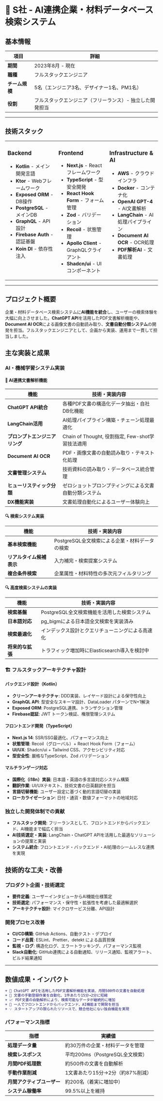# 🤖 S社 - AI連携企業・材料データベース検索システム

## 基本情報

| 項目 | 詳細 |
|------|------|
| **期間** | 2023年8月 - 現在 |
| **職種** | フルスタックエンジニア |
| **チーム規模** | 5名（エンジニア3名、デザイナー1名、PM1名） |
| **役割** | フルスタックエンジニア（フリーランス）- 独立した開発担当 |

---

## 技術スタック

<table>
<tr>
<td valign="top" width="33%">

### Backend
- **Kotlin** - メイン開発言語
- **Ktor** - Webフレームワーク
- **Exposed ORM** - DB操作
- **PostgreSQL** - メインDB
- **GraphQL** - API設計
- **Firebase Auth** - 認証基盤
- **Koin DI** - 依存性注入

</td>
<td valign="top" width="33%">

### Frontend
- **Next.js** - Reactフレームワーク
- **TypeScript** - 型安全開発
- **React Hook Form** - フォーム管理
- **Zod** - バリデーション
- **Recoil** - 状態管理
- **Apollo Client** - GraphQLクライアント
- **Shadcn/ui** - UIコンポーネント

</td>
<td valign="top" width="33%">

### Infrastructure & AI
- **AWS** - クラウドインフラ
- **Docker** - コンテナ化
- **OpenAI GPT-4** - AI文書解析
- **LangChain** - AI処理パイプライン
- **Document AI OCR** - OCR処理
- **PDF解析AI** - 文書処理

</td>
</tr>
</table>

---

## プロジェクト概要

企業・材料データベース検索システムに**AI機能を統合**し、ユーザーの検索体験を大幅に向上させました。**ChatGPT API**を活用したPDF文書解析機能や、**Document AI OCR**による画像文書の自動読み取り、**文書自動分類システム**の開発を担当。フルスタックエンジニアとして、企画から実装、運用まで一貫して担当しました。

## 主な実装と成果

### AI・機械学習システム実装

#### 🤖 AI連携文書解析機能

| 機能 | 技術・実装内容 |
|------|----------------|
| **ChatGPT API統合** | 各種PDF文書の構造化データ抽出・自社DB化機能 |
| **LangChain活用** | AI処理パイプライン構築・チェーン処理最適化 |
| **プロンプトエンジニアリング** | Chain of Thought, 役割指定, Few-shot学習技法適用 |
| **Document AI OCR** | PDF・画像文書の自動読み取り・テキスト化処理 |
| **文書管理システム** | 技術資料の読み取り・データベース統合管理 |
| **ヒューリスティック分類** | ゼロショットプロンプティングによる文書自動分類システム |
| **DX機能実装** | 文書処理自動化によるユーザー体験向上 |

#### 🔍 検索システム実装

| 機能 | 技術・実装内容 |
|------|----------------|
| **基本検索機能** | PostgreSQL全文検索による企業・材料データの検索 |
| **リアルタイム候補表示** | 入力補完・検索提案システム |
| **複合条件検索** | 企業属性・材料特性の多次元フィルタリング |

#### 🔍 高度検索システムの実装

| 機能 | 技術・実装内容 |
|------|----------------|
| **検索基盤** | PostgreSQL全文検索機能を活用した検索システム |
| **日本語対応** | pg_bigmによる日本語全文検索を実装済み |
| **検索最適化** | インデックス設計とクエリチューニングによる高速化 |
| **将来的な拡張** | トラフィック増加時にElasticsearch導入を検討中 |

### 🏗️ フルスタックアーキテクチャ設計

#### バックエンド設計（Kotlin）
- **クリーンアーキテクチャ**: DDD実装、レイヤード設計による保守性向上
- **GraphQL API**: 型安全なスキーマ設計、DataLoader パターンでN+1解決
- **Exposed ORM**: PostgreSQL連携、トランザクション管理
- **Firebase認証**: JWT トークン検証、権限管理システム

#### フロントエンド開発（TypeScript）
- **Next.js 14**: SSR/SSG最適化、パフォーマンス向上
- **状態管理**: Recoil（グローバル）+ React Hook Form（フォーム）
- **UI/UX**: Shadcn/ui + Tailwind CSS、アクセシビリティ対応
- **型安全性**: 厳格なTypeScript、Zod バリデーション

#### マルチランゲージ対応
- **国際化（i18n）実装**: 日本語・英語の多言語対応システム構築
- **翻訳作業**: UI/UXテキスト、技術文書の日英翻訳を担当
- **言語切替機能**: ユーザー設定に基づく動的言語切替の実装
- **ローカライゼーション**: 日付・通貨・数値フォーマットの地域対応

### 独立した開発体制での貢献
- **フルスタック開発**: フリーランスとして、フロントエンドからバックエンド、AI機能まで幅広く担当
- **AI技術選定・実装**: LangChain・ChatGPT APIを活用した最適なソリューションの提案と実装
- **システム統合**: フロントエンド・バックエンド・AI処理のシームレスな連携を実現

## 技術的な工夫・改善

### プロダクト企画・技術選定
- **要件定義**: ユーザーインタビューからAI機能仕様策定
- **技術選定**: パフォーマンス・保守性・拡張性を考慮した最適解選択
- **アーキテクチャ設計**: マイクロサービス分離、API設計

### 開発プロセス改善
- **CI/CD構築**: GitHub Actions、自動テスト・デプロイ
- **コード品質**: ESLint、Prettier、detekt による品質担保
- **監視・ログ**: 構造化ログ、エラートラッキング、パフォーマンス監視
- **Slack自動化**: GitHub連携による自動通知、リリース通知、監視アラート、ビルド結果通知

---

## 数値成果・インパクト

```diff
+ 🤖 ChatGPT APIを活用したPDF文書解析機能を実装、月間500件の文書を自動処理
+ 📄 文書の手動登録作業を自動化、1件あたり15分→2分に短縮
+ 📈 PDF文書の自動解析により、検索可能なデータが継続的に増加
+ 🚀 一人でフロントエンドからバックエンド、AI機能まで開発を担当
+ 💡 スタートアップの限られたリソースで、競合他社にない独自機能を実現
```

### パフォーマンス指標

| 指標 | 実績値 |
|------|--------|
| **処理データ量** | 約30万件の企業・材料データを管理 |
| **検索レスポンス** | 平均200ms（PostgreSQL全文検索） |
| **月間PDF処理数** | 約500件の文書を自動解析 |
| **手動作業削減** | 1文書あたり15分→2分（約87%削減） |
| **月間アクティブユーザー** | 約200名（着実に増加中） |
| **システム稼働率** | 99.5%以上を維持 |